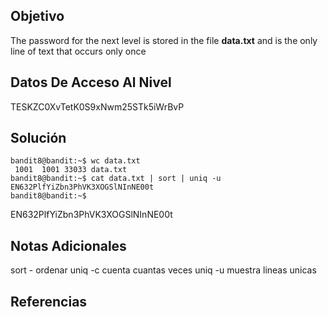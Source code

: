 ## Objetivo

The password for the next level is stored in the file **data.txt** and is the only line of text that occurs only once
## Datos De Acceso Al Nivel
TESKZC0XvTetK0S9xNwm25STk5iWrBvP
## Solución
```
bandit8@bandit:~$ wc data.txt
 1001  1001 33033 data.txt
bandit8@bandit:~$ cat data.txt | sort | uniq -u
EN632PlfYiZbn3PhVK3XOGSlNInNE00t
bandit8@bandit:~$

```
EN632PlfYiZbn3PhVK3XOGSlNInNE00t
## Notas Adicionales

sort - ordenar
uniq -c cuenta cuantas veces
uniq -u muestra lineas unicas 

## Referencias

